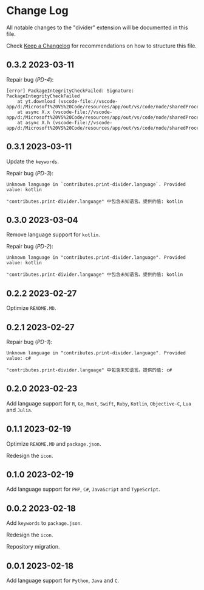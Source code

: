 # Change Log

All notable changes to the "divider" extension will be documented in this file.

Check [Keep a Changelog](http://keepachangelog.com/) for recommendations on how to structure this file.

## 0.3.2 2023-03-11

Repair bug (*PD-4*):

```plaintext
[error] PackageIntegrityCheckFailed: Signature: PackageIntegrityCheckFailed
    at yt.download (vscode-file://vscode-app/d:/Microsoft%20VS%20Code/resources/app/out/vs/code/node/sharedProcess/sharedProcessMain.js:91:468)
    at async X.x (vscode-file://vscode-app/d:/Microsoft%20VS%20Code/resources/app/out/vs/code/node/sharedProcess/sharedProcessMain.js:91:20760)
    at async X.h (vscode-file://vscode-app/d:/Microsoft%20VS%20Code/resources/app/out/vs/code/node/sharedProcess/sharedProcessMain.js:91:18897)
```

## 0.3.1 2023-03-11

Update the `keywords`.

Repair bug (*PD-3*):

```plaintext
Unknown language in `contributes.print-divider.language`. Provided value: kotlin

"contributes.print-divider.language" 中包含未知语言。提供的值: kotlin
```

## 0.3.0 2023-03-04

Remove language support for `kotlin`.

Repair bug (*PD-2*):

```plaintext
Unknown language in "contributes.print-divider.language". Provided value: kotlin

"contributes.print-divider.language" 中包含未知语言。提供的值: kotlin
```

## 0.2.2 2023-02-27

Optimize `README.MD`.

## 0.2.1 2023-02-27

Repair bug (*PD-1*):

```plaintext
Unknown language in "contributes.print-divider.language". Provided value: c#

"contributes.print-divider.language" 中包含未知语言。提供的值: c#
```

## 0.2.0 2023-02-23

Add language support for `R`, `Go`, `Rust`, `Swift`, `Ruby`, `Kotlin`, `Objective-C`, `Lua` and `Julia`.

## 0.1.1 2023-02-19

Optimize `README.MD` and `package.json`.

Redesign the `icon`.

## 0.1.0 2023-02-19

Add language support for `PHP`, `C#`, `JavaScript` and `TypeScript`.

## 0.0.2 2023-02-18

Add `keywords` to `package.json`.

Redesign the `icon`.

Repository migration.

## 0.0.1 2023-02-18

Add language support for `Python`, `Java` and `C`.
